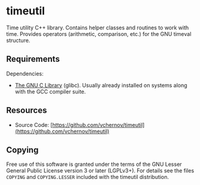 timeutil
========

Time utility C++ library. Contains helper classes and routines to work with time. 
Provides operators (arithmetic, comparison, etc.) for the GNU timeval structure.


Requirements
------------

Dependencies:
* [The GNU C Library](http://www.gnu.org/software/libc/) (glibc). 
Usually already installed on systems along with the GCC compiler suite.


Resources
---------

* Source Code: [https://github.com/vchernov/timeutil](https://github.com/vchernov/timeutil)


Copying
-------

Free use of this software is granted under the terms of the GNU Lesser General Public License 
version 3 or later (LGPLv3+). For details see the files `COPYING` and `COPYING.LESSER` included 
with the timeutil distribution.
